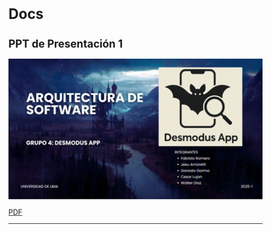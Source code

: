 # Docs

## PPT de Presentación 1

[![](./img/thumb_p1.png)](./G4%20-%20Presentacion%201.pdf)

[PDF](./G4%20-%20Presentacion%201.pdf)

---
